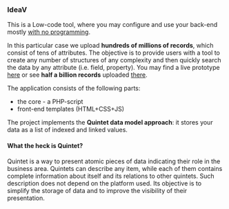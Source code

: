 ### IdeaV

This is a Low-code tool, where you may configure and use your back-end mostly [with no programming](https://www.youtube.com/watch?v=HRDTs3JPvOc).

In this particular case we upload **hundreds of millions of records**, which consist of tens of attributes.
The objective is to provide users with a tool to create any number of structures of any complexity and then quickly search the data by any attribute (i.e. field, property).
You may find a live prototype [here](https://ideav.pro/sber) or see **half a billion records** uploaded [there](https://www.youtube.com/watch?v=l0eg2xuC9Ks).

The application consists of the following parts:
 - the core - a PHP-script
 - front-end templates (HTML+CSS+JS)

The project implements the **Quintet data model approach**: it stores your data as a list of indexed and linked values.

#### What the heck is Quintet?
Quintet is a way to present atomic pieces of data indicating their role in the business area. Quintets can describe any item, while each of them contains complete information about itself and its relations to other quintets. Such description does not depend on the platform used. Its objective is to simplify the storage of data and to improve the visibility of their presentation.

